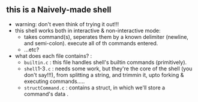 ## this is a Naively-made shell 
* warning: don't even think of trying it out!!!
* this shell works both in interactive & non-interactive mode:
    - takes command(s), seperates them by a known delimiter (newline, and semi-colon). execute all of th commands entered.
    - ...etc?
* what does each file contains? :
    - `builtin.c` : this file handles shell's builtin commands (primitively). 
    - `shell`1-3`.c` : needs some work, but they're the core of the shell (you don't say!!!), from splitting a string, and trimmin it, upto forking & executing commands.....
    - `structCommand.c` : contains a struct, in which we'll store a command's data .
    